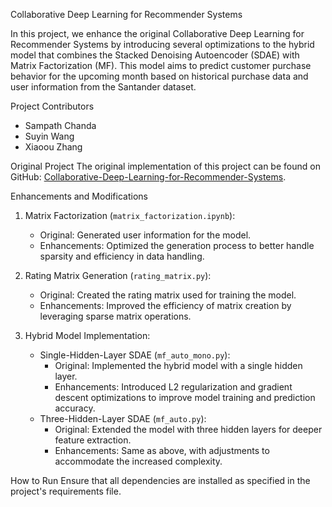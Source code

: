 
 Collaborative Deep Learning for Recommender Systems

In this project, we enhance the original Collaborative Deep Learning for Recommender Systems by introducing several optimizations to the hybrid model that combines the Stacked Denoising Autoencoder (SDAE) with Matrix Factorization (MF). This model aims to predict customer purchase behavior for the upcoming month based on historical purchase data and user information from the Santander dataset.

 Project Contributors
- Sampath Chanda
- Suyin Wang
- Xiaoou Zhang

 Original Project
The original implementation of this project can be found on GitHub: [Collaborative-Deep-Learning-for-Recommender-Systems](https://github.com/xiaoouzhang/Collaborative-Deep-Learning-for-Recommender-Systems.git).

 Enhancements and Modifications

1. Matrix Factorization (`matrix_factorization.ipynb`):
   - Original: Generated user information for the model.
   - Enhancements: Optimized the generation process to better handle sparsity and efficiency in data handling.

2. Rating Matrix Generation (`rating_matrix.py`):
   - Original: Created the rating matrix used for training the model.
   - Enhancements: Improved the efficiency of matrix creation by leveraging sparse matrix operations.

3. Hybrid Model Implementation:
   - Single-Hidden-Layer SDAE (`mf_auto_mono.py`):
     - Original: Implemented the hybrid model with a single hidden layer.
     - Enhancements: Introduced L2 regularization and gradient descent optimizations to improve model training and prediction accuracy.
   - Three-Hidden-Layer SDAE (`mf_auto.py`):
     - Original: Extended the model with three hidden layers for deeper feature extraction.
     - Enhancements: Same as above, with adjustments to accommodate the increased complexity.


 How to Run
Ensure that all dependencies are installed as specified in the project's requirements file.
